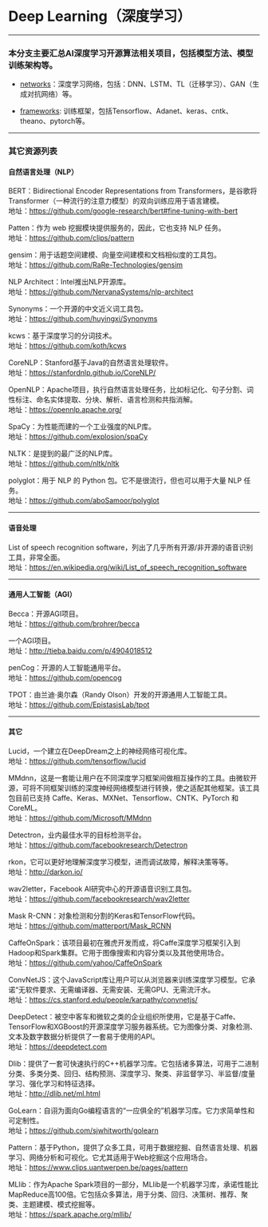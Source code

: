 # Deep Learning（深度学习）
---
### 本分支主要汇总AI深度学习开源算法相关项目，包括模型方法、模型训练架构等。

* [networks](https://github.com/jamess010/AIOpen/tree/master/algorithm/DL/networks)：深度学习网络，包括：DNN、LSTM、TL（迁移学习）、GAN（生成对抗网络）等。

* [frameworks](https://github.com/jamess010/AIOpen/tree/master/algorithm/DL/frameworks): 训练框架，包括Tensorflow、Adanet、keras、cntk、theano、pytorch等。
---

### 其它资源列表
#### 自然语言处理（NLP）

BERT：Bidirectional Encoder Representations from Transformers，是谷歌将Transformer（一种流行的注意力模型）的双向训练应用于语言建模。</br>
地址：https://github.com/google-research/bert#fine-tuning-with-bert

Patten：作为 web 挖掘模块提供服务的，因此，它也支持 NLP 任务。</br>
地址：https://github.com/clips/pattern

gensim：用于话题空间建模、向量空间建模和文档相似度的工具包。</br>
地址：https://github.com/RaRe-Technologies/gensim

NLP Architect：Intel推出NLP开源库。 </br>
地址：https://github.com/NervanaSystems/nlp-architect

Synonyms：一个开源的中文近义词工具包。</br>
地址：https://github.com/huyingxi/Synonyms

kcws：基于深度学习的分词技术。</br>
地址：https://github.com/koth/kcws

CoreNLP：Stanford基于Java的自然语言处理软件。</br>
地址：https://stanfordnlp.github.io/CoreNLP/

OpenNLP：Apache项目，执行自然语言处理任务，比如标记化、句子分割、词性标注、命名实体提取、分块、解析、语言检测和共指消解。</br>
地址：https://opennlp.apache.org/

SpaCy：为性能而建的一个工业强度的NLP库。</br>
地址：https://github.com/explosion/spaCy

NLTK：是提到的最广泛的NLP库。</br>
地址：https://github.com/nltk/nltk

polyglot：用于 NLP 的 Python 包。它不是很流行，但也可以用于大量 NLP 任务。</br>
地址：https://github.com/aboSamoor/polyglot

---
#### 语音处理

List of speech recognition software，列出了几乎所有开源/非开源的语音识别工具，非常全面。</br>
地址：https://en.wikipedia.org/wiki/List_of_speech_recognition_software

---
#### 通用人工智能（AGI）

Becca：开源AGI项目。</br>
地址：https://github.com/brohrer/becca

一个AGI项目。</br>
地址：http://tieba.baidu.com/p/4904018512

penCog：开源的人工智能通用平台。</br>
地址：https://github.com/opencog

TPOT：由兰迪·奥尔森（Randy Olson）开发的开源通用人工智能工具。</br>
地址：https://github.com/EpistasisLab/tpot


---
#### 其它

Lucid，一个建立在DeepDream之上的神经网络可视化库。</br>
地址：https://github.com/tensorflow/lucid

MMdnn，这是一套能让用户在不同深度学习框架间做相互操作的工具。由微软开源，可将不同框架训练的深度神经网络模型进行转换，使之适配其他框架。该工具包目前已支持 Caffe、Keras、MXNet、Tensorflow、CNTK、PyTorch 和 CoreML。</br>
地址：https://github.com/Microsoft/MMdnn

Detectron，业内最佳水平的目标检测平台。</br>
地址：https://github.com/facebookresearch/Detectron

rkon，它可以更好地理解深度学习模型，进而调试故障，解释决策等等。</br>
地址：http://darkon.io/

wav2letter，Facebook AI研究中心的开源语音识别工具包。</br>
地址：https://github.com/facebookresearch/wav2letter

Mask R-CNN：对象检测和分割的Keras和TensorFlow代码。</br>
地址：https://github.com/matterport/Mask_RCNN

CaffeOnSpark：该项目最初在雅虎开发而成，将Caffe深度学习框架引入到Hadoop和Spark集群。它用于图像搜索和内容分类以及其他使用场合。</br>
地址：https://github.com/yahoo/CaffeOnSpark

ConvNetJS：这个JavaScript库让用户可以从浏览器来训练深度学习模型。它承诺“无软件要求、无需编译器、无需安装、无需GPU、无需流汗水。</br>
地址：https://cs.stanford.edu/people/karpathy/convnetjs/

DeepDetect：被空中客车和微软之类的企业组织所使用，它是基于Caffe、TensorFlow和XGBoost的开源深度学习服务器系统。它为图像分类、对象检测、文本及数字数据分析提供了一套易于使用的API。</br>
地址：https://deepdetect.com

Dlib：提供了一套可快速执行的C++机器学习库。它包括诸多算法，可用于二进制分类、多类分类、回归、结构预测、深度学习、聚类、非监督学习、半监督/度量学习、强化学习和特征选择。</br>
地址：http://dlib.net/ml.html

GoLearn：自诩为面向Go编程语言的“一应俱全的”机器学习库。它力求简单性和可定制性。</br>
地址；https://github.com/sjwhitworth/golearn

Pattern：基于Python，提供了众多工具，可用于数据挖掘、自然语言处理、机器学习、网络分析和可视化。它尤其适用于Web挖掘这个应用场合。</br>
地址：https://www.clips.uantwerpen.be/pages/pattern

MLlib：作为Apache Spark项目的一部分，MLlib是一个机器学习库，承诺性能比MapReduce高100倍。它包括众多算法，用于分类、回归、决策树、推荐、聚类、主题建模、模式挖掘等。</br>
地址：https://spark.apache.org/mllib/



